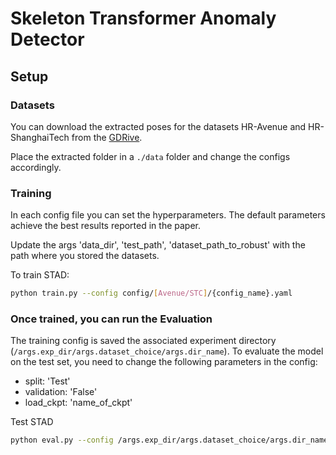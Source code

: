 # Skeleton Transformer Anomaly Detector

## Setup

### Datasets
You can download the extracted poses for the datasets HR-Avenue and HR-ShanghaiTech from the [GDRive](https://drive.google.com/drive/folders/1aUDiyi2FCc6nKTNuhMvpGG_zLZzMMc83?usp=drive_link).

Place the extracted folder in a `./data` folder and change the configs accordingly.

### **Training** 

In each config file you can set the hyperparameters. The default parameters achieve the best results reported in the paper.

Update the args 'data_dir', 'test_path', 'dataset_path_to_robust' with the path where you stored the datasets.

To train STAD:
```sh
python train.py --config config/[Avenue/STC]/{config_name}.yaml
```


### Once trained, you can run the **Evaluation**

The training config is saved the associated experiment directory (`/args.exp_dir/args.dataset_choice/args.dir_name`). 
To evaluate the model on the test set, you need to change the following parameters in the config:

- split: 'Test'
- validation: 'False'
- load_ckpt: 'name_of_ckpt'

Test STAD
```sh
python eval.py --config /args.exp_dir/args.dataset_choice/args.dir_name/config.yaml
```
